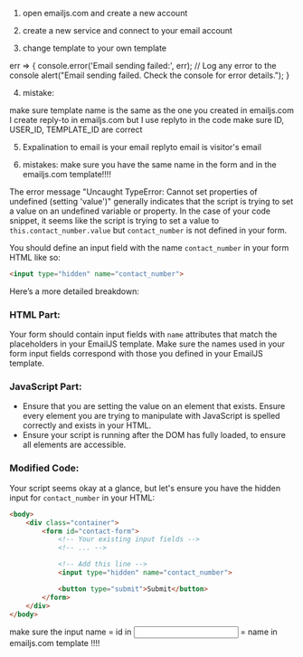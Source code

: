 1. open emailjs.com and create a new account

2. create a new service and connect to your email account


3. change template to your own template

err => {
                console.error('Email sending failed:', err); // Log any error to the console
                alert("Email sending failed. Check the console for error details.");
            }

4. mistake: 

make sure template name is the same as the one you created in emailjs.com
I create reply-to in emailjs.com but I use replyto in the code
make sure ID, USER_ID, TEMPLATE_ID are correct

5. Expalination
to email is your email
replyto email is visitor's email 


6. mistakes:
make sure you have the same name in the form and in the emailjs.com template!!!!

The error message "Uncaught TypeError: Cannot set properties of undefined (setting 'value')" generally indicates that the script is trying to set a value on an undefined variable or property. In the case of your code snippet, it seems like the script is trying to set a value to `this.contact_number.value` but `contact_number` is not defined in your form. 

You should define an input field with the name `contact_number` in your form HTML like so:

```html
<input type="hidden" name="contact_number">
```

Here’s a more detailed breakdown:

### HTML Part:

Your form should contain input fields with `name` attributes that match the placeholders in your EmailJS template. Make sure the names used in your form input fields correspond with those you defined in your EmailJS template.

### JavaScript Part:

- Ensure that you are setting the value on an element that exists. Ensure every element you are trying to manipulate with JavaScript is spelled correctly and exists in your HTML.
- Ensure your script is running after the DOM has fully loaded, to ensure all elements are accessible.

### Modified Code:

Your script seems okay at a glance, but let's ensure you have the hidden input for `contact_number` in your HTML:

```html
<body>
    <div class="container">
        <form id="contact-form">
            <!-- Your existing input fields -->
            <!-- ... -->

            <!-- Add this line -->
            <input type="hidden" name="contact_number">

            <button type="submit">Submit</button>
        </form>
    </div>
</body>
```

make sure the input name = id in <input> = name in emailjs.com template !!!!







